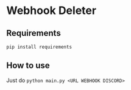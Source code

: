 # Webhook Deleter

## Requirements

```pip install requirements```

## How to use
Just do ```python main.py <URL WEBHOOK DISCORD>```
